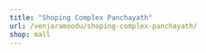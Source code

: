 ```yaml
---
title: "Shoping Complex Panchayath"
url: /venjaramoodu/shoping-complex-panchayath/
shop: mall
---
```

